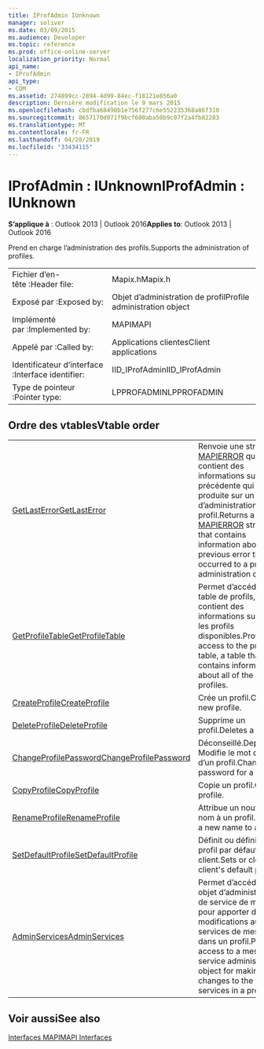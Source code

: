 ```yaml
---
title: IProfAdmin IUnknown
manager: soliver
ms.date: 03/09/2015
ms.audience: Developer
ms.topic: reference
ms.prod: office-online-server
localization_priority: Normal
api_name:
- IProfAdmin
api_type:
- COM
ms.assetid: 274899cc-2894-4d99-84ec-f18121e856a0
description: Dernière modification le 9 mars 2015
ms.openlocfilehash: cbdfba68490b1e756f277c6e552235368a86f310
ms.sourcegitcommit: 8657170d071f9bcf680aba50b9c07f2a4fb82283
ms.translationtype: MT
ms.contentlocale: fr-FR
ms.lasthandoff: 04/28/2019
ms.locfileid: "33434115"
---
```

# <a name="iprofadmin--iunknown"></a><span data-ttu-id="2c0ee-103">IProfAdmin : IUnknown</span><span class="sxs-lookup"><span data-stu-id="2c0ee-103">IProfAdmin : IUnknown</span></span>

  
  
<span data-ttu-id="2c0ee-104">**S’applique à** : Outlook 2013 | Outlook 2016</span><span class="sxs-lookup"><span data-stu-id="2c0ee-104">**Applies to**: Outlook 2013 | Outlook 2016</span></span> 
  
<span data-ttu-id="2c0ee-105">Prend en charge l’administration des profils.</span><span class="sxs-lookup"><span data-stu-id="2c0ee-105">Supports the administration of profiles.</span></span> 
  
|||
|:-----|:-----|
|<span data-ttu-id="2c0ee-106">Fichier d’en-tête :</span><span class="sxs-lookup"><span data-stu-id="2c0ee-106">Header file:</span></span>  <br/> |<span data-ttu-id="2c0ee-107">Mapix.h</span><span class="sxs-lookup"><span data-stu-id="2c0ee-107">Mapix.h</span></span>  <br/> |
|<span data-ttu-id="2c0ee-108">Exposé par :</span><span class="sxs-lookup"><span data-stu-id="2c0ee-108">Exposed by:</span></span>  <br/> |<span data-ttu-id="2c0ee-109">Objet d’administration de profil</span><span class="sxs-lookup"><span data-stu-id="2c0ee-109">Profile administration object</span></span>  <br/> |
|<span data-ttu-id="2c0ee-110">Implémenté par :</span><span class="sxs-lookup"><span data-stu-id="2c0ee-110">Implemented by:</span></span>  <br/> |<span data-ttu-id="2c0ee-111">MAPI</span><span class="sxs-lookup"><span data-stu-id="2c0ee-111">MAPI</span></span>  <br/> |
|<span data-ttu-id="2c0ee-112">Appelé par :</span><span class="sxs-lookup"><span data-stu-id="2c0ee-112">Called by:</span></span>  <br/> |<span data-ttu-id="2c0ee-113">Applications clientes</span><span class="sxs-lookup"><span data-stu-id="2c0ee-113">Client applications</span></span>  <br/> |
|<span data-ttu-id="2c0ee-114">Identificateur d’interface :</span><span class="sxs-lookup"><span data-stu-id="2c0ee-114">Interface identifier:</span></span>  <br/> |<span data-ttu-id="2c0ee-115">IID_IProfAdmin</span><span class="sxs-lookup"><span data-stu-id="2c0ee-115">IID_IProfAdmin</span></span>  <br/> |
|<span data-ttu-id="2c0ee-116">Type de pointeur :</span><span class="sxs-lookup"><span data-stu-id="2c0ee-116">Pointer type:</span></span>  <br/> |<span data-ttu-id="2c0ee-117">LPPROFADMIN</span><span class="sxs-lookup"><span data-stu-id="2c0ee-117">LPPROFADMIN</span></span>  <br/> |
   
## <a name="vtable-order"></a><span data-ttu-id="2c0ee-118">Ordre des vtables</span><span class="sxs-lookup"><span data-stu-id="2c0ee-118">Vtable order</span></span>

|||
|:-----|:-----|
|[<span data-ttu-id="2c0ee-119">GetLastError</span><span class="sxs-lookup"><span data-stu-id="2c0ee-119">GetLastError</span></span>](iprofadmin-getlasterror.md) <br/> |<span data-ttu-id="2c0ee-120">Renvoie une structure [MAPIERROR](mapierror.md) qui contient des informations sur l’erreur précédente qui s’est produite sur un objet d’administration de profil.</span><span class="sxs-lookup"><span data-stu-id="2c0ee-120">Returns a [MAPIERROR](mapierror.md) structure that contains information about the previous error that occurred to a profile administration object.</span></span>  <br/> |
|[<span data-ttu-id="2c0ee-121">GetProfileTable</span><span class="sxs-lookup"><span data-stu-id="2c0ee-121">GetProfileTable</span></span>](iprofadmin-getprofiletable.md) <br/> |<span data-ttu-id="2c0ee-122">Permet d’accéder à la table de profils, qui contient des informations sur tous les profils disponibles.</span><span class="sxs-lookup"><span data-stu-id="2c0ee-122">Provides access to the profile table, a table that contains information about all of the available profiles.</span></span>  <br/> |
|[<span data-ttu-id="2c0ee-123">CreateProfile</span><span class="sxs-lookup"><span data-stu-id="2c0ee-123">CreateProfile</span></span>](iprofadmin-createprofile.md) <br/> |<span data-ttu-id="2c0ee-124">Crée un profil.</span><span class="sxs-lookup"><span data-stu-id="2c0ee-124">Creates a new profile.</span></span>  <br/> |
|[<span data-ttu-id="2c0ee-125">DeleteProfile</span><span class="sxs-lookup"><span data-stu-id="2c0ee-125">DeleteProfile</span></span>](iprofadmin-deleteprofile.md) <br/> |<span data-ttu-id="2c0ee-126">Supprime un profil.</span><span class="sxs-lookup"><span data-stu-id="2c0ee-126">Deletes a profile.</span></span>  <br/> |
|[<span data-ttu-id="2c0ee-127">ChangeProfilePassword</span><span class="sxs-lookup"><span data-stu-id="2c0ee-127">ChangeProfilePassword</span></span>](iprofadmin-changeprofilepassword.md) <br/> |<span data-ttu-id="2c0ee-128">Déconseillé.</span><span class="sxs-lookup"><span data-stu-id="2c0ee-128">Deprecated.</span></span> <span data-ttu-id="2c0ee-129">Modifie le mot de passe d’un profil.</span><span class="sxs-lookup"><span data-stu-id="2c0ee-129">Changes the password for a profile.</span></span>  <br/> |
|[<span data-ttu-id="2c0ee-130">CopyProfile</span><span class="sxs-lookup"><span data-stu-id="2c0ee-130">CopyProfile</span></span>](iprofadmin-copyprofile.md) <br/> |<span data-ttu-id="2c0ee-131">Copie un profil.</span><span class="sxs-lookup"><span data-stu-id="2c0ee-131">Copies a profile.</span></span>  <br/> |
|[<span data-ttu-id="2c0ee-132">RenameProfile</span><span class="sxs-lookup"><span data-stu-id="2c0ee-132">RenameProfile</span></span>](iprofadmin-renameprofile.md) <br/> |<span data-ttu-id="2c0ee-133">Attribue un nouveau nom à un profil.</span><span class="sxs-lookup"><span data-stu-id="2c0ee-133">Assigns a new name to a profile.</span></span>  <br/> |
|[<span data-ttu-id="2c0ee-134">SetDefaultProfile</span><span class="sxs-lookup"><span data-stu-id="2c0ee-134">SetDefaultProfile</span></span>](iprofadmin-setdefaultprofile.md) <br/> |<span data-ttu-id="2c0ee-135">Définit ou définit le profil par défaut d’un client.</span><span class="sxs-lookup"><span data-stu-id="2c0ee-135">Sets or clears a client's default profile.</span></span>  <br/> |
|[<span data-ttu-id="2c0ee-136">AdminServices</span><span class="sxs-lookup"><span data-stu-id="2c0ee-136">AdminServices</span></span>](iprofadmin-adminservices.md) <br/> |<span data-ttu-id="2c0ee-137">Permet d’accéder à un objet d’administration de service de message pour apporter des modifications aux services de message dans un profil.</span><span class="sxs-lookup"><span data-stu-id="2c0ee-137">Provides access to a message service administration object for making changes to the message services in a profile.</span></span>  <br/> |
   
## <a name="see-also"></a><span data-ttu-id="2c0ee-138">Voir aussi</span><span class="sxs-lookup"><span data-stu-id="2c0ee-138">See also</span></span>



[<span data-ttu-id="2c0ee-139">Interfaces MAPI</span><span class="sxs-lookup"><span data-stu-id="2c0ee-139">MAPI Interfaces</span></span>](mapi-interfaces.md)

